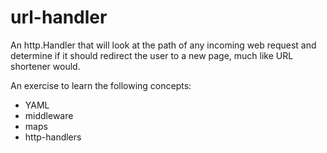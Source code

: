 # url-handler

An http.Handler that will look at the path of any incoming web request and determine if it should redirect the user to a new page, much like URL shortener would.

An exercise to learn the following concepts:
- YAML 
- middleware 
- maps 
- http-handlers
